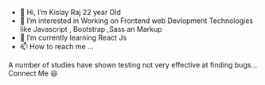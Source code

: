 - 👋 Hi, I’m Kislay Raj 22 year Old
- 👀 I’m interested in Working on Frontend web Devlopment Technologies like Javascript , Bootstrap ,Sass an Markup 
- 🌱 I’m currently learning React Js
- 📫 How to reach me ...


A number of studies have shown testing not very effective at finding bugs...
Connect Me 😃
